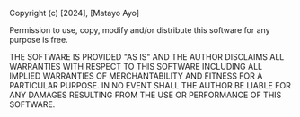 Copyright (c) [2024], [Matayo Ayo]

Permission to use, copy, modify and/or distribute this software for any purpose is free.

THE SOFTWARE IS PROVIDED "AS IS" AND THE AUTHOR DISCLAIMS ALL WARRANTIES WITH RESPECT TO THIS SOFTWARE INCLUDING ALL IMPLIED WARRANTIES OF MERCHANTABILITY AND FITNESS FOR A PARTICULAR PURPOSE. IN NO EVENT SHALL THE AUTHOR BE LIABLE FOR ANY DAMAGES RESULTING FROM THE USE OR PERFORMANCE OF THIS SOFTWARE.
